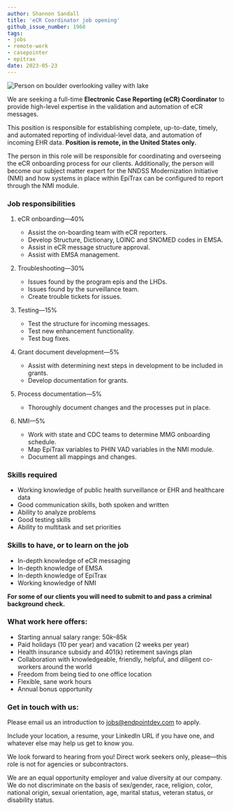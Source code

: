 ```yaml
---
author: Shannon Sandall
title: 'eCR Coordinator job opening'
github_issue_number: 1968
tags:
- jobs
- remote-work
- casepointer
- epitrax
date: 2023-05-23
---
```


<img src="/blog/2020/11/job-java-javascript-developer/20201107-124658-crop.jpg" alt="Person on boulder overlooking valley with lake" />

<!-- Photo by Jon Jensen -->

We are seeking a full-time **Electronic Case Reporting (eCR) Coordinator** to provide high-level expertise in the validation and automation of eCR messages.

This position is responsible for establishing complete, up-to-date, timely, and automated reporting of individual-level data, and automation of incoming EHR data. **Position is remote, in the United States only.**

The person in this role will be responsible for coordinating and overseeing the eCR onboarding process for our clients. Additionally, the person will become our subject matter expert for the NNDSS Modernization Initiative (NMI) and how systems in place within EpiTrax can be configured to report through the NMI module. 

### Job responsibilities

1. eCR onboarding—40%
    * Assist the on-boarding team with eCR reporters.
    * Develop Structure, Dictionary, LOINC and SNOMED codes in EMSA.
    * Assist in eCR message structure approval.
    * Assist with EMSA management.

1. Troubleshooting—30%
    * Issues found by the program epis and the LHDs.
    * Issues found by the surveillance team.
    * Create trouble tickets for issues.

1. Testing—15%
    * Test the structure for incoming messages.
    * Test new enhancement functionality.
    * Test bug fixes.

1. Grant document development—5%
    * Assist with determining next steps in development to be included in grants.
    * Develop documentation for grants.

1. Process documentation—5%
    * Thoroughly document changes and the processes put in place.

1. NMI—5%
    * Work with state and CDC teams to determine MMG onboarding schedule.
    * Map EpiTrax variables to PHIN VAD variables in the NMI module.
    * Document all mappings and changes.

### Skills required

* Working knowledge of public health surveillance or EHR and healthcare data
* Good communication skills, both spoken and written
* Ability to analyze problems
* Good testing skills
* Ability to multitask and set priorities

### Skills to have, or to learn on the job

* In-depth knowledge of eCR messaging
* In-depth knowledge of EMSA
* In-depth knowledge of EpiTrax
* Working knowledge of NMI

**For some of our clients you will need to submit to and pass a criminal background check.**

### What work here offers:

- Starting annual salary range: $50k–$85k
- Paid holidays (10 per year) and vacation (2 weeks per year)
- Health insurance subsidy and 401(k) retirement savings plan
- Collaboration with knowledgeable, friendly, helpful, and diligent co-workers around the world
- Freedom from being tied to one office location
- Flexible, sane work hours
- Annual bonus opportunity

### Get in touch with us:

Please email us an introduction to jobs@endpointdev.com to apply.

Include your location, a resume, your LinkedIn URL if you have one, and whatever else may help us get to know you.

We look forward to hearing from you! Direct work seekers only, please—​this role is not for agencies or subcontractors.

We are an equal opportunity employer and value diversity at our company. We do not discriminate on the basis of sex/​gender, race, religion, color, national origin, sexual orientation, age, marital status, veteran status, or disability status.

<script type="application/ld+json">
{
  "@context": "http://schema.org/",
  "@type": "JobPosting",
  "title": "eCR Coordinator job opening",
  "description": "<p>We are seeking a full-time <strong>Electronic Case Reporting (eCR) Coordinator</strong> to provide high-level expertise in the validation and automation of eCR messages.</p><p>This position is responsible for establishing complete, up-to-date, timely, and automated reporting of individual-level data, and automation of incoming EHR data. <strong>Position is remote, in the United States only.</strong></p><p>The person in this role will be responsible for coordinating and overseeing the eCR onboarding process for our clients. Additionally, the person will become our subject matter expert for the NNDSS Modernization Initiative (NMI) and how systems in place within EpiTrax can be configured to report through the NMI module.</p><p>Here is the general breakdown of job responsibilities:</p><ol><li>eCR onboarding—40%</li><ul><li>Assist the on-boarding team with eCR reporters.</li><li>Develop Structure, Dictionary, LOINC and SNOMED codes in EMSA.</li><li>Assist in eCR message structure approval.</li><li>Assist with EMSA management.</li></ul><li>Troubleshooting—30%</li><ul><li>Issues found by the program epis and the LHDs.</li><li>Issues found by the surveillance team.</li><li>Create trouble tickets for issues.</li></ul><li>Testing—15%</li><ul><li>Test the structure for incoming messages.</li><li>Test new enhancement functionality.</li><li>Test bug fixes.</li></ul><li>Grant document development—5%</li><ul><li>Assist with determining next steps in development to be included in grants.</li><li>Develop documentation for grants.</li></ul><li>Process documentation—5%</li><ul><li>Thoroughly document changes and the processes put in place.</li></ul><li>NMI—5%</li><ul><li>Work with state and CDC teams to determine MMG onboarding schedule.</li><li>Map EpiTrax variables to PHIN VAD variables in the NMI module.</li><li>Document all mappings and changes.</li></ul></ol><p>Skills required:</p><ul><li>Working knowledge of public health surveillance or EHR and healthcare data</li><li>Good communication skills, both spoken and written</li><li>Ability to analyze problems</li><li>Good testing skills</li><li>Ability to multitask and set priorities</li></ul><p>Skills to have, or to learn on the job:</p><ul><li>In-depth knowledge of eCR messaging</li><li>In-depth knowledge of EMSA</li><li>In-depth knowledge of EpiTrax</li><li>Working knowledge of NMI</li></ul><p><strong>For some of our clients you will need to submit to and pass a criminal background check.</strong></p><p>What work here offers:</p><ul><li>Starting annual salary range: $50k–$85k</li><li>Paid holidays (10 per year) and vacation (2 weeks per year)</li><li>Health insurance subsidy and 401(k) retirement savings plan</li><li>Collaboration with knowledgeable, friendly, helpful, and diligent co-workers around the world</li><li>Freedom from being tied to one office location</li><li>Flexible, sane work hours</li><li>Annual bonus opportunity</li></ul><p>Get in touch with us:</p><p>Please email us an introduction to jobs@endpointdev.com to apply.</p><p>Include your location, a resume, your LinkedIn URL if you have one, and whatever else may help us get to know you.</p><p>We look forward to hearing from you! Direct work seekers only, please—​this role is not for agencies or subcontractors.</p><p>We are an equal opportunity employer and value diversity at our company. We do not discriminate on the basis of sex/​gender, race, religion, color, national origin, sexual orientation, age, marital status, veteran status, or disability status.</p>",
  "identifier": {
    "@type": "PropertyValue",
    "name": "End Point Dev",
    "value": "ecr-202305"
  },
  "datePosted": "2023-05-23",
  "validThrough": "2023-07-23",
  "employmentType": ["FULL_TIME"],
  "hiringOrganization": {
    "@type": "Organization",
    "name": "End Point Dev",
    "sameAs": "https://www.endpointdev.com/blog/2023/05/ecr-coordinator-job/",
    "logo": "https://www.endpointdev.com/images/favicon.ico"
  },
  "jobLocationType": "TELECOMMUTE",
  "applicantLocationRequirements": {
      "@type": "Country",
      "name": ["US"]
  }
}
</script>
